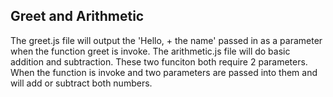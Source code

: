 ## Greet and Arithmetic
 The greet.js file will output the 'Hello, + the name' passed in as a parameter when the function greet is invoke.
 The arithmetic.js file will do basic addition and subtraction. These two funciton both require 2 parameters. When the function is invoke and two parameters are passed into them and will add or subtract both numbers.
